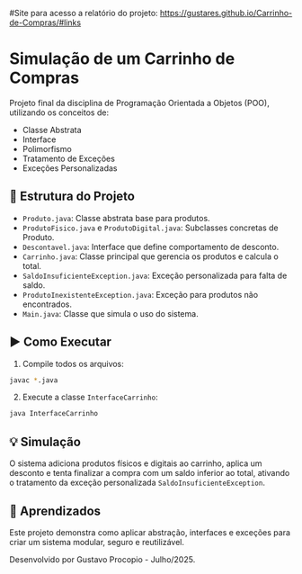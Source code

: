 #Site para acesso a relatório do projeto:
https://gustares.github.io/Carrinho-de-Compras/#links
# Simulação de um Carrinho de Compras

Projeto final da disciplina de Programação Orientada a Objetos (POO), utilizando os conceitos de:

- Classe Abstrata
- Interface
- Polimorfismo
- Tratamento de Exceções
- Exceções Personalizadas

## 📁 Estrutura do Projeto

- `Produto.java`: Classe abstrata base para produtos.
- `ProdutoFisico.java` e `ProdutoDigital.java`: Subclasses concretas de Produto.
- `Descontavel.java`: Interface que define comportamento de desconto.
- `Carrinho.java`: Classe principal que gerencia os produtos e calcula o total.
- `SaldoInsuficienteException.java`: Exceção personalizada para falta de saldo.
- `ProdutoInexistenteException.java`: Exceção para produtos não encontrados.
- `Main.java`: Classe que simula o uso do sistema.

## ▶️ Como Executar

1. Compile todos os arquivos:
```bash
javac *.java
```

2. Execute a classe `InterfaceCarrinho`:
```bash
java InterfaceCarrinho
```

## 💡 Simulação

O sistema adiciona produtos físicos e digitais ao carrinho, aplica um desconto e tenta finalizar a compra com um saldo inferior ao total, ativando o tratamento da exceção personalizada `SaldoInsuficienteException`.

## 🧠 Aprendizados

Este projeto demonstra como aplicar abstração, interfaces e exceções para criar um sistema modular, seguro e reutilizável.

Desenvolvido por Gustavo Procopio - Julho/2025.
